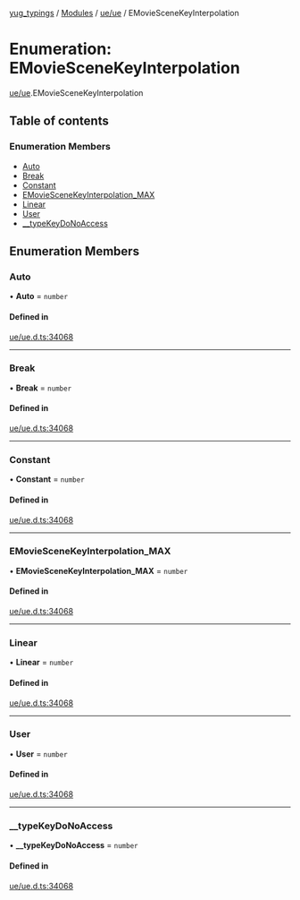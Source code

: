 [yug_typings](../README.md) / [Modules](../modules.md) / [ue/ue](../modules/ue_ue.md) / EMovieSceneKeyInterpolation

# Enumeration: EMovieSceneKeyInterpolation

[ue/ue](../modules/ue_ue.md).EMovieSceneKeyInterpolation

## Table of contents

### Enumeration Members

- [Auto](ue_ue.EMovieSceneKeyInterpolation.md#auto)
- [Break](ue_ue.EMovieSceneKeyInterpolation.md#break)
- [Constant](ue_ue.EMovieSceneKeyInterpolation.md#constant)
- [EMovieSceneKeyInterpolation\_MAX](ue_ue.EMovieSceneKeyInterpolation.md#emoviescenekeyinterpolation_max)
- [Linear](ue_ue.EMovieSceneKeyInterpolation.md#linear)
- [User](ue_ue.EMovieSceneKeyInterpolation.md#user)
- [\_\_typeKeyDoNoAccess](ue_ue.EMovieSceneKeyInterpolation.md#__typekeydonoaccess)

## Enumeration Members

### Auto

• **Auto** = `number`

#### Defined in

[ue/ue.d.ts:34068](https://github.com/YugMetaverse/yug_typings/blob/b7d9b19/ue/ue.d.ts#L34068)

___

### Break

• **Break** = `number`

#### Defined in

[ue/ue.d.ts:34068](https://github.com/YugMetaverse/yug_typings/blob/b7d9b19/ue/ue.d.ts#L34068)

___

### Constant

• **Constant** = `number`

#### Defined in

[ue/ue.d.ts:34068](https://github.com/YugMetaverse/yug_typings/blob/b7d9b19/ue/ue.d.ts#L34068)

___

### EMovieSceneKeyInterpolation\_MAX

• **EMovieSceneKeyInterpolation\_MAX** = `number`

#### Defined in

[ue/ue.d.ts:34068](https://github.com/YugMetaverse/yug_typings/blob/b7d9b19/ue/ue.d.ts#L34068)

___

### Linear

• **Linear** = `number`

#### Defined in

[ue/ue.d.ts:34068](https://github.com/YugMetaverse/yug_typings/blob/b7d9b19/ue/ue.d.ts#L34068)

___

### User

• **User** = `number`

#### Defined in

[ue/ue.d.ts:34068](https://github.com/YugMetaverse/yug_typings/blob/b7d9b19/ue/ue.d.ts#L34068)

___

### \_\_typeKeyDoNoAccess

• **\_\_typeKeyDoNoAccess** = `number`

#### Defined in

[ue/ue.d.ts:34068](https://github.com/YugMetaverse/yug_typings/blob/b7d9b19/ue/ue.d.ts#L34068)
